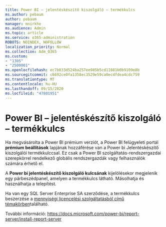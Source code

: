 ```yaml
---
title: Power BI – jelentéskészítő kiszolgáló – termékkulcs
ms.author: pebaum
author: pebaum
manager: mnirkhe
ms.audience: Admin
ms.topic: article
ms.service: o365-administration
ROBOTS: NOINDEX, NOFOLLOW
localization_priority: Normal
ms.collection: Adm_O365
ms.custom:
- "1305"
- "2500001"
ms.openlocfilehash: ec7b033d524ba257ee985b5cd11881b0b9109e8b
ms.sourcegitcommit: c6692ce0fa1358ec3529e59ca0ecdfdea4cdc759
ms.translationtype: MT
ms.contentlocale: hu-HU
ms.lasthandoff: 09/15/2020
ms.locfileid: "47801951"
---
```

# <a name="power-bi-report-server-product-key"></a>Power BI – jelentéskészítő kiszolgáló – termékkulcs

Ha megvásárolta a Power BI prémium verziót, a Power BI felügyeleti portál **prémium beállítások** lapjának hozzáférése van a Power bi Jelentéskészítő kiszolgálói termékkulccsal. Ez csak a Power BI szolgáltatás-rendszergazdai szerepkörrel rendelkező globális rendszergazdák vagy felhasználók számára érhető el.

A **Power bi jelentéskészítő kiszolgáló kulcsának** kijelölésekor megjelenik egy párbeszédpanel, amelyen a termékkulcs látható. Másolhatja és használhatja a telepítést.

Ha van egy SQL Server Enterprise SA szerződése, a termékkulcs beszerzése a [mennyiségi licencelési szolgáltatásból című témakörben](https://www.microsoft.com/Licensing/servicecenter/)található.

További információ: https://docs.microsoft.com/power-bi/report-server/install-report-server
